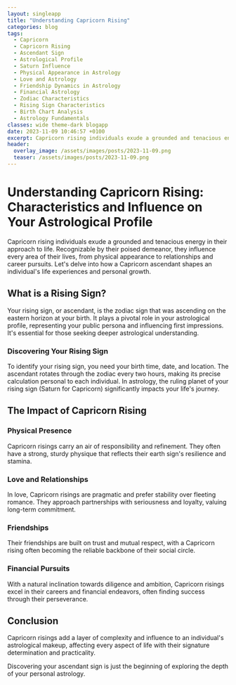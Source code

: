 ```yaml
---
layout: singleapp
title: "Understanding Capricorn Rising"
categories: blog
tags:
  - Capricorn
  - Capricorn Rising
  - Ascendant Sign
  - Astrological Profile
  - Saturn Influence
  - Physical Appearance in Astrology
  - Love and Astrology
  - Friendship Dynamics in Astrology
  - Financial Astrology
  - Zodiac Characteristics
  - Rising Sign Characteristics
  - Birth Chart Analysis
  - Astrology Fundamentals
classes: wide theme-dark blogapp
date: 2023-11-09 10:46:57 +0100
excerpt: Capricorn rising individuals exude a grounded and tenacious energy in their approach to life.
header:
  overlay_image: /assets/images/posts/2023-11-09.png
  teaser: /assets/images/posts/2023-11-09.png
---
```


# Understanding Capricorn Rising: Characteristics and Influence on Your Astrological Profile

Capricorn rising individuals exude a grounded and tenacious energy in their approach to life. Recognizable by their poised demeanor, they influence every area of their lives, from physical appearance to relationships and career pursuits. Let's delve into how a Capricorn ascendant shapes an individual's life experiences and personal growth.

## What is a Rising Sign?

Your rising sign, or ascendant, is the zodiac sign that was ascending on the eastern horizon at your birth. It plays a pivotal role in your astrological profile, representing your public persona and influencing first impressions. It's essential for those seeking deeper astrological understanding.

### Discovering Your Rising Sign

To identify your rising sign, you need your birth time, date, and location. The ascendant rotates through the zodiac every two hours, making its precise calculation personal to each individual. In astrology, the ruling planet of your rising sign (Saturn for Capricorn) significantly impacts your life's journey.

## The Impact of Capricorn Rising

### Physical Presence

Capricorn risings carry an air of responsibility and refinement. They often have a strong, sturdy physique that reflects their earth sign's resilience and stamina.

### Love and Relationships

In love, Capricorn risings are pragmatic and prefer stability over fleeting romance. They approach partnerships with seriousness and loyalty, valuing long-term commitment.

### Friendships

Their friendships are built on trust and mutual respect, with a Capricorn rising often becoming the reliable backbone of their social circle.

### Financial Pursuits

With a natural inclination towards diligence and ambition, Capricorn risings excel in their careers and financial endeavors, often finding success through their perseverance.

## Conclusion

Capricorn risings add a layer of complexity and influence to an individual's astrological makeup, affecting every aspect of life with their signature determination and practicality.

Discovering your ascendant sign is just the beginning of exploring the depth of your personal astrology.
